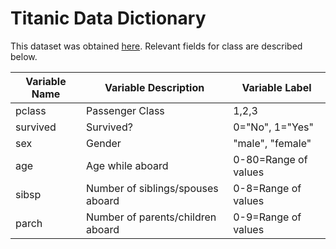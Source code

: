 Titanic Data Dictionary
=========
This dataset was obtained [here](http://biostat.mc.vanderbilt.edu/wiki/Main/DataSets). Relevant fields for class are described below.


| Variable Name | Variable Description | Variable Label |
|---------------|----------------------|----------------|
|pclass         |Passenger Class       |1,2,3               |
|survived       |Survived?             |0="No", 1="Yes"     |
|sex            |Gender                |"male", "female"    |
|age            |Age while aboard      |0-80=Range of values|
|sibsp          |Number of siblings/spouses aboard|0-8=Range of values|
|parch          |Number of parents/children aboard|0-9=Range of values|
